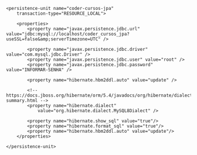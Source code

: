 
<?xml version="1.0" encoding="UTF-8"?>

<persistence xmlns="http://xmlns.jcp.org/xml/ns/persistence"
	xmlns:xsi="http://www.w3.org/2001/XMLSchema-instance"
	xsi:schemaLocation="http://xmlns.jcp.org/xml/ns/persistence
    http://xmlns.jcp.org/xml/ns/persistence/persistence_2_1.xsd"
	version="2.1">

	<persistence-unit name="coder-cursos-jpa"
		transaction-type="RESOURCE_LOCAL">
		
		<properties>
			<property name="javax.persistence.jdbc.url" value="jdbc:mysql://localhost/coder_cursos_jpa?useSSL=false&amp;serverTimezone=UTC" />

			<property name="javax.persistence.jdbc.driver" value="com.mysql.jdbc.Driver" />
			<property name="javax.persistence.jdbc.user" value="root" />
			<property name="javax.persistence.jdbc.password" value="INFORMAR-SENHA" />

			<property name="hibernate.hbm2ddl.auto" value="update" />

			<!-- https://docs.jboss.org/hibernate/orm/5.4/javadocs/org/hibernate/dialect/package-summary.html -->
			<property name="hibernate.dialect"
				value="org.hibernate.dialect.MySQL8Dialect" />
				
			<property name="hibernate.show_sql" value="true"/>
            <property name="hibernate.format_sql" value="true"/>
            <property name="hibernate.hbm2ddl.auto" value="update"/>
		</properties>
		
	</persistence-unit>
	
</persistence>
